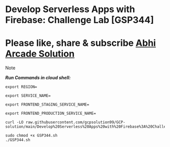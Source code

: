 # Develop Serverless Apps with Firebase: Challenge Lab [GSP344]

# Please like, share & subscribe [Abhi Arcade Solution](https://www.youtube.com/channel/UCkk4rjC0a82NRW9nQMohjyQ)

> [!NOTE]
> ***Run Commands in cloud shell:***

```
export REGION=
```
```
export SERVICE_NAME=
```
```
export FRONTEND_STAGING_SERVICE_NAME=
```
```
export FRONTEND_PRODUCTION_SERVICE_NAME=
```
```
curl -LO raw.githubusercontent.com/gcpsolution99/GCP-solution/main/Develop%20Serverless%20Apps%20with%20Firebase%3A%20Challenge%20Lab%20/GSP344.sh

sudo chmod +x GSP344.sh
./GSP344.sh
```
